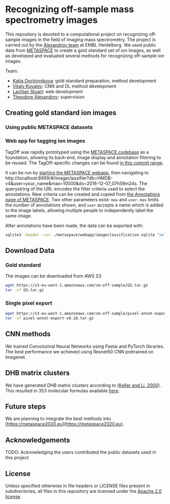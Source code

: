 # Recognizing off-sample mass spectrometry images

This repository is devoted to a computational project on recognizing off-sample images in the field of imaging mass spectrometry. The project is carried out by the [Alexandrov team](https://www.embl.de/research/units/scb/alexandrov/) at EMBL Heidelberg. We used public data from [METASPACE](http://metaspace2020.eu) to create a gold standard set of ion images, as well as developed and evaluated several methods for recognizing off-sample ion images.

Team:
- [Katja Ovchinnikova](http://ovchinnikova.me/): gold standard preparation, method development
- [Vitaly Kovalev](https://github.com/intsco): CNN and DL method development
- [Lachlan Stuart](https://github.com/LachlanStuart): web development
- [Theodore Alexandrov](https://www.embl.de/research/units/scb/alexandrov/members/index.php?s_personId=CP-60020464): supervision

## Creating gold standard ion images

### Using public METASPACE datasets

### Web app for tagging ion images

TagOff was rapidly prototyped using the [METASPACE codebase](https://github.com/metaspace2020/metaspace/) as a foundation,
allowing its back-end, image display and annotation filtering to be reused.
The TagOff-specific changes can be found [in this commit range](https://github.com/metaspace2020/offsample/compare/0f772124...3ed8b524).

It can be run by [starting the METASPACE webapp](./TagOff/metaspace/webapp/README.md),
then navigating to http://localhost:8999/#/imageclassifier?db=HMDB-v4&user=your_name&max=10000&ds=2016-12-07_07h59m24s.
The querystring of the URL encodes the filter criteria used to select the annotations.
New criteria can be created and copied from [the Annotations page of METASPACE](https://metaspace2020.eu/annotations).
Two other parameters exist: `max` and `user`. `max` limits the number of annotations shown, and `user` accepts a name
which is added to the image labels, allowing multiple people to independently label the same image.

After annotations have been made, the data can be exported with:
```sh
sqlite3 -header -csv ./metaspace/webapp/imageclassification.sqlite "select * from imageclassifications" > ./metaspace/webapp/dist/results.csv
```

## Download Data

### Gold standard

The images can be downloaded from AWS S3
```sh
wget https://s3-eu-west-1.amazonaws.com/sm-off-sample/GS.tar.gz
tar -xf GS.tar.gz
```

### Single pixel export

```sh
wget https://s3-eu-west-1.amazonaws.com/sm-off-sample/pixel-annot-export-v0.10.tar.gz
tar -xf pixel-annot-export-v0.10.tar.gz
```

## CNN methods

We trained Convolutinal Neural Networks using Fastai and PyTorch libraries.
The best performance we achieved using Resnet50 CNN pretrained on Imagenet.

## DHB matrix clusters

We have generated DHB matrix clusters according to [(Keller and Li, 2000)](./DHB%20matrix%20clusters/Keller%20and%20Li%2C%202000.pdf). This resulted in 353 molecular formulas available [here](./DHB%20matrix%20clusters/DHB%20mc%20mol%20formulas%2C%20predicted.csv).

## Future steps

We are planning to integrate the best methods into [https://metaspace2020.eu](https://metaspace2020.eu).

## Acknowledgements

TODO: Acknowledging the users contributed the public datasets used in this project

## License

Unless specified otherwise in file headers or LICENSE files present in subdirectories, all files in this repository are licensed under the [Apache 2.0 license](LICENSE).
